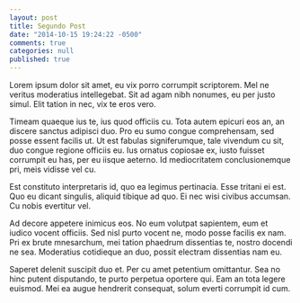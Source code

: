 ```yaml
---
layout: post
title: Segundo Post
date: "2014-10-15 19:24:22 -0500"
comments: true
categories: null
published: true
---
```


Lorem ipsum dolor sit amet, eu vix porro corrumpit scriptorem. Mel ne veritus moderatius intellegebat. Sit ad agam nibh nonumes, eu per justo simul. Elit tation in nec, vix te eros vero.

Timeam quaeque ius te, ius quod officiis cu. Tota autem epicuri eos an, an discere sanctus adipisci duo. Pro eu sumo congue comprehensam, sed posse essent facilis ut. Ut est fabulas signiferumque, tale vivendum cu sit, duo congue regione officiis eu. Ius ornatus copiosae ex, iusto fuisset corrumpit eu has, per eu iisque aeterno. Id mediocritatem conclusionemque pri, meis vidisse vel cu.

Est constituto interpretaris id, quo ea legimus pertinacia. Esse tritani ei est. Quo eu dicant singulis, aliquid tibique ad quo. Ei nec wisi civibus accumsan. Cu nobis evertitur vel.

Ad decore appetere inimicus eos. No eum volutpat sapientem, eum et iudico vocent officiis. Sed nisl purto vocent ne, modo posse facilis ex nam. Pri ex brute mnesarchum, mei tation phaedrum dissentias te, nostro docendi ne sea. Moderatius cotidieque an duo, possit electram dissentias nam eu.

Saperet delenit suscipit duo et. Per cu amet petentium omittantur. Sea no hinc putent disputando, te purto perpetua oportere qui. Eam an tota legere euismod. Mei ea augue hendrerit consequat, solum everti corrumpit id cum.